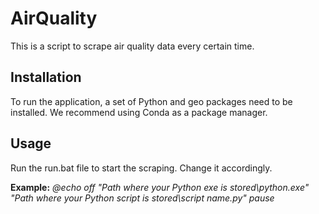# AirQuality
This is a script to scrape air quality data every certain time.

## Installation
To run the application, a set of Python and geo packages need to be installed. We recommend using Conda as a package manager.

## Usage
Run the run.bat file to start the scraping. Change it accordingly.

**Example:**
_@echo off
"Path where your Python exe is stored\python.exe" "Path where your Python script is stored\script name.py"
pause_